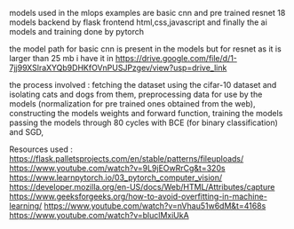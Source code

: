 models used in the mlops examples are basic cnn and pre trained resnet 18 models
backend by flask
frontend html,css,javascript
and finally the ai models and training done by pytorch

the model path for basic cnn is present in the models but for resnet as it is larger than 25 mb i have it in https://drive.google.com/file/d/1-7jj99XSlraXYQb9DHKfOVnPUSJPzgev/view?usp=drive_link

the process involved :
fetching the dataset
  using the cifar-10 dataset and isolating cats and dogs from them,
preprocessing data 
  for use by the models (normalization for pre trained ones obtained from the web), 
constructing 
  the models weights and forward function,
training the models
  passing the models through 80 cycles with BCE (for binary classification) and SGD,

Resources used :
https://flask.palletsprojects.com/en/stable/patterns/fileuploads/
https://www.youtube.com/watch?v=9L9jEOwRrCg&t=320s
https://www.learnpytorch.io/03_pytorch_computer_vision/
https://developer.mozilla.org/en-US/docs/Web/HTML/Attributes/capture
https://www.geeksforgeeks.org/how-to-avoid-overfitting-in-machine-learning/
https://www.youtube.com/watch?v=nVhau51w6dM&t=4168s
https://www.youtube.com/watch?v=bluclMxiUkA

